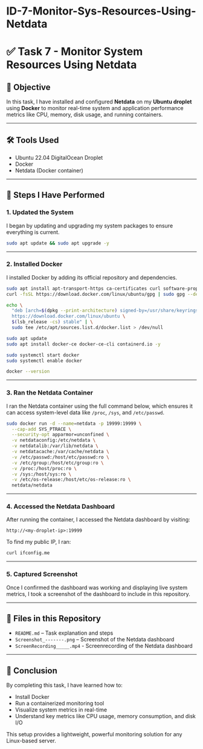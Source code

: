 # ID-7-Monitor-Sys-Resources-Using-Netdata

# ✅ Task 7 - Monitor System Resources Using Netdata

## 🧠 Objective

In this task, I have installed and configured **Netdata** on my **Ubuntu droplet** using **Docker** to monitor real-time system and application performance metrics like CPU, memory, disk usage, and running containers.

---

## 🛠 Tools Used

* Ubuntu 22.04 DigitalOcean Droplet
* Docker
* Netdata (Docker container)

---

## 🔧 Steps I Have Performed

### 1. Updated the System

I began by updating and upgrading my system packages to ensure everything is current.

```bash
sudo apt update && sudo apt upgrade -y
```

---

### 2. Installed Docker

I installed Docker by adding its official repository and dependencies.

```bash
sudo apt install apt-transport-https ca-certificates curl software-properties-common -y
curl -fsSL https://download.docker.com/linux/ubuntu/gpg | sudo gpg --dearmor -o /usr/share/keyrings/docker-archive-keyring.gpg

echo \
  "deb [arch=$(dpkg --print-architecture) signed-by=/usr/share/keyrings/docker-archive-keyring.gpg] \
  https://download.docker.com/linux/ubuntu \
  $(lsb_release -cs) stable" | \
  sudo tee /etc/apt/sources.list.d/docker.list > /dev/null

sudo apt update
sudo apt install docker-ce docker-ce-cli containerd.io -y

sudo systemctl start docker
sudo systemctl enable docker

docker --version
```

---

### 3. Ran the Netdata Container

I ran the Netdata container using the full command below, which ensures it can access system-level data like `/proc`, `/sys`, and `/etc/passwd`.

```bash
sudo docker run -d --name=netdata -p 19999:19999 \
  --cap-add SYS_PTRACE \
  --security-opt apparmor=unconfined \
  -v netdataconfig:/etc/netdata \
  -v netdatalib:/var/lib/netdata \
  -v netdatacache:/var/cache/netdata \
  -v /etc/passwd:/host/etc/passwd:ro \
  -v /etc/group:/host/etc/group:ro \
  -v /proc:/host/proc:ro \
  -v /sys:/host/sys:ro \
  -v /etc/os-release:/host/etc/os-release:ro \
  netdata/netdata
```

---

### 4. Accessed the Netdata Dashboard

After running the container, I accessed the Netdata dashboard by visiting:

```
http://<my-droplet-ip>:19999
```

To find my public IP, I ran:

```bash
curl ifconfig.me
```

---

### 5. Captured Screenshot

Once I confirmed the dashboard was working and displaying live system metrics, I took a screenshot of the dashboard to include in this repository.

---

## 📁 Files in this Repository

* `README.md` – Task explanation and steps
* `Screenshot_-------.png` – Screenshot of the Netdata dashboard
* `ScreenRecording_____.mp4` - Screenrecording of the Netdata dashboard

---

## 🔺 Conclusion

By completing this task, I have learned how to:

* Install Docker
* Run a containerized monitoring tool
* Visualize system metrics in real-time
* Understand key metrics like CPU usage, memory consumption, and disk I/O

This setup provides a lightweight, powerful monitoring solution for any Linux-based server.
